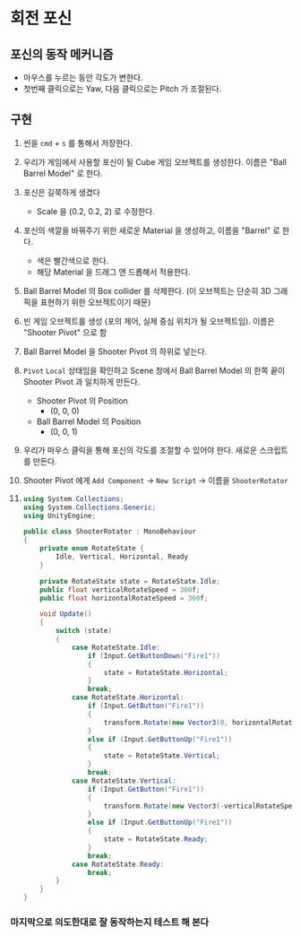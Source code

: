 # 회전 포신

## 포신의 동작 메커니즘

- 마우스를 누르는 동안 각도가 변한다.
- 첫번째 클릭으로는 Yaw, 다음 클릭으로는 Pitch 가 조절된다.

## 구현

1. 씬을 `cmd` + `s` 를 통해서 저장한다.

2. 우리가 게임에서 사용할 포신이 될 Cube 게임 오브젝트를 생성한다. 이름은 "Ball Barrel Model" 로 한다.

3. 포신은 길쭉하게 생겼다

   - Scale 을 (0.2, 0.2, 2) 로 수정한다.

4. 포신의 색깔을 바꿔주기 위한 새로운 Material 을 생성하고, 이름을 "Barrel" 로 한다.

   - 색은 빨간색으로 한다.
   - 해당 Material 을 드래그 앤 드롭해서 적용한다.

5. Ball Barrel Model 의 Box collider 를 삭제한다. (이 오브젝트는 단순히 3D 그래픽을 표현하기 위한 오브젝트이기 때문)

6. 빈 게임 오브젝트를 생성 (포의 제어, 실제 중심 위치가 될 오브젝트임). 이름은 "Shooter Pivot" 으로 함

7. Ball Barrel Model 을 Shooter Pivot 의 하위로 넣는다.

8. `Pivot` `Local` 상태임을 확인하고 Scene 창에서 Ball Barrel Model 의 한쪽 끝이 Shooter Pivot 과 일치하게 만든다.

   - Shooter Pivot 의 Position
     - (0, 0, 0)
   - Ball Barrel Model 의 Position
     - (0, 0, 1)

9. 우리가 마우스 클릭을 통해 포신의 각도를 조절할 수 있어야 한다. 새로운 스크립트를 만든다.

10. Shooter Pivot 에게 `Add Component` -> `New Script` -> 이름을 `ShooterRotator`

11. ```c#
    using System.Collections;
    using System.Collections.Generic;
    using UnityEngine;
    
    public class ShooterRotator : MonoBehaviour
    {
        private enum RotateState {
            Idle, Vertical, Horizontal, Ready
        }
    
        private RotateState state = RotateState.Idle;
        public float verticalRotateSpeed = 360f;
        public float horizontalRotateSpeed = 360f;
    
        void Update()
        {
            switch (state)
            {
                case RotateState.Idle:
                    if (Input.GetButtonDown("Fire1"))
                    {
                        state = RotateState.Horizontal;
                    }
                    break;
                case RotateState.Horizontal:
                    if (Input.GetButton("Fire1"))
                    {
                        transform.Rotate(new Vector3(0, horizontalRotateSpeed * Time.deltaTime, 0));
                    }
                    else if (Input.GetButtonUp("Fire1"))
                    {
                        state = RotateState.Vertical;
                    }
                    break;
                case RotateState.Vertical:
                    if (Input.GetButton("Fire1"))
                    {
                        transform.Rotate(new Vector3(-verticalRotateSpeed * Time.deltaTime, 0, 0));
                    }
                    else if (Input.GetButtonUp("Fire1"))
                    {
                        state = RotateState.Ready;
                    }
                    break;
                case RotateState.Ready:
                    break;
            }
        }
    }
    
    ```

### 마지막으로 의도한대로 잘 동작하는지 테스트 해 본다

